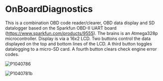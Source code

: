 # OnBoardDiagnostics

This is a combination OBD code reader/clearer, OBD data display and SD datalogger based on the Sparkfun OBD-II UART board (https://www.sparkfun.com/products/9555).  The brains is an Atmega328p microcontroller.  Display is via a 16x2 LCD.  Two buttons control the data displayed on the top and bottom lines of the LCD.  A third button toggles datalogging to a micro-SD card.  A fourth button clears check engine error codes.

![P1040786](https://user-images.githubusercontent.com/2449263/187094808-59b78f1d-58f4-4ab1-b85b-728c3a09cf8f.JPG)

![P1040781b](https://user-images.githubusercontent.com/2449263/187094815-95fa7add-774f-4a36-94b6-c12de814a68d.jpg)

